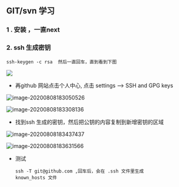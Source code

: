 ## GIT/svn  学习

### 1 .  安装 ，一直next

### 2. ssh 生成密钥

```
ssh-keygen -c rsa  然后一直回车，直到看到下图
```

![](C:\Users\10852\AppData\Roaming\Typora\typora-user-images\image-20200808182922849.png)

- 再github 网站点击个人中心, 点击 settings --> SSH and GPG keys

![image-20200808183050526](C:\Users\10852\AppData\Roaming\Typora\typora-user-images\image-20200808183050526.png)

![image-20200808183308136](C:\Users\10852\AppData\Roaming\Typora\typora-user-images\image-20200808183308136.png)

-  找到ssh 生成的密钥，然后把公钥的内容复制到新增密钥的区域

![image-20200808183437437](C:\Users\10852\AppData\Roaming\Typora\typora-user-images\image-20200808183437437.png)

![image-20200808183631566](C:\Users\10852\AppData\Roaming\Typora\typora-user-images\image-20200808183631566.png)



- 测试

  ```
  ssh -T git@github.com ,回车后，会在 .ssh 文件里生成 
  known_hosts 文件
  
  ```

  